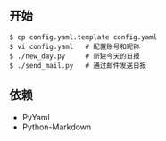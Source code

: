 ## 开始

```shell
$ cp config.yaml.template config.yaml
$ vi config.yaml   # 配置账号和昵称
$ ./new_day.py     # 新建今天的日报
$ ./send_mail.py   # 通过邮件发送日报
```

## 依赖

* PyYaml
* Python-Markdown

